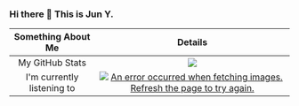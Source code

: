 ### Hi there 👋 This is Jun Y.






| Something About Me | Details |
| :-: | :-: |
| My GitHub Stats| ![](https://github-readme-stats.mrdulin.vercel.app/api?username=oCoke&show_icons=true&hide_border=true) |
| I'm currently listening to | [![An error occurred when fetching images. Refresh the page to try again.](https://webstack-screenshot.vercel.app/?url=https%3A%2F%2Fitsplaying.deno.dev%2Fcard%3Fid%3D31ldqmkw53rigxjzgmf5wht465u4%3Fprogress%3dtrue&viewport=1200x600&timeout=0&cache=20)](https://itsplaying.deno.dev/card?id=31ldqmkw53rigxjzgmf5wht465u4?progress=true) |
<!--
<p align="center">
<img src="">
</p>
-->
